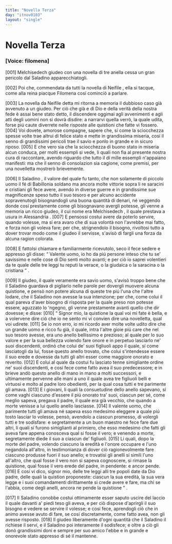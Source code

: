 ```yaml
---
title: "Novella Terza"
day: "itnov0103"
layout: "single"
---
```

<div id="nov0103" type="novella" who="filomena">
 <h1>
  Novella Terza
 </h1>
 <argument>
  <p>
   <h3>
    [Voice: filomena]
   </h3>
  </p>
  <p>
   <a name="p01030001">
    [001]
   </a>
   <name persref="melchisedech" type="person">
    Melchisedech
   </name>
   giudeo con una novella di tre anella cessa un gran pericolo dal
   <name persref="saladino" type="person">
    Saladino
   </name>
   apparecchiatogli.
  </p>
 </argument>
 <div3 type="commentary" who="author">
  <p>
   <a name="p01030002">
    [002]
   </a>
   Poi che, commendata da tutti la novella di
   <name persref="neifile" type="person">
    Neifile
   </name>
   , ella si tacque, come alla reina piacque
   <name persref="filomena" type="person">
    Filomena
   </name>
   cos&iacute; cominci&ograve; a parlare.
  </p>
 </div3>
 <div3 type="commentary" who="filomena">
  <p>
   <a name="p01030003">
    [003]
   </a>
   La novella da
   <name persref="neifile" type="person">
    Neifile
   </name>
   detta mi ritorna a memoria il dubbioso caso gi&agrave; avvenuto a un giudeo. Per ci&ograve; che gi&agrave; e di Dio e della verit&agrave; della nostra fede &egrave; assai bene stato detto, il discendere oggimai agli avvenimenti e agli atti degli uomini non si dovr&agrave; disdire: a narrarvi quella verr&ograve;, la quale udita, forse pi&uacute; caute diverrete nelle risposte alle quistioni che fatte vi fossero.
   <a name="p01030004">
    [004]
   </a>
   Voi dovete, amorose compagne, sapere che, s&iacute; come la sciocchezza spesse volte trae altrui di felice stato e mette in grandissima miseria, cos&iacute; il senno di grandissimi pericoli trae il savio e ponlo in grande e in sicuro riposo.
   <a name="p01030005">
    [005]
   </a>
   E che vero sia che la sciocchezza di buono stato in miseria alcun conduca, per molti essempli si vede, li quali non fia al presente nostra cura di raccontare, avendo riguardo che tutto il d&iacute; mille essempli n'appaiano manifesti: ma che il senno di consolazion sia cagione, come premisi, per una novelletta mostrer&ograve; brievemente.
  </p>
 </div3>
 <p>
  <a name="p01030006">
   [006]
  </a>
  Il
  <name persref="saladino" type="person">
   Saladino
  </name>
  , il valore del quale fu tanto, che non solamente di piccolo uomo il f&eacute; di
  <name placeref="cairo" type="place">
   Babillonia
  </name>
  soldano ma ancora molte vittorie sopra li re saracini e cristiani gli fece avere, avendo in diverse guerre e in grandissime sue magnificenze speso tutto il suo tesoro e per alcuno accidente sopravenutogli bisognandogli una buona quantit&agrave; di denari, n&eacute; veggendo donde cos&iacute; prestamente come gli bisognavano avergli potesse, gli venne a memoria un ricco giudeo, il cui nome era
  <name persref="melchisedech" type="person">
   Melchisedech
  </name>
  , il quale prestava a usura in
  <name placeref="alessandriaeg" type="place">
   Alessandria
  </name>
  .
  <a name="p01030007">
   [007]
  </a>
  E pensossi costui avere da poterlo servire, quando volesse, ma s&iacute; era avaro che di sua volont&agrave; non l'avrebbe mai fatto, e forza non gli voleva fare; per che, strignendolo il bisogno, rivoltosi tutto a dover trovar modo come il giudeo il servisse, s'avis&ograve; di fargli una forza da alcuna ragion colorata.
 </p>
 <p>
  <a name="p01030008">
   [008]
  </a>
  E fattolsi chiamare e familiarmente ricevutolo, seco il fece sedere e appresso gli disse:
  <q direct="unspecified" who="saladino">
   Valente uomo, io ho da pi&uacute; persone inteso che tu se' savissimo e nelle cose di Dio senti molto avanti; e per ci&ograve; io saprei volentieri da te quale delle tre leggi tu reputi la verace, o la giudaica o la saracina o la cristiana
  </q>
  .
 </p>
 <p>
  <a name="p01030009">
   [009]
  </a>
  Il giudeo, il quale veramente era savio uomo, s'avis&ograve; troppo bene che il
  <name persref="saladino" type="person">
   Saladino
  </name>
  guardava di pigliarlo nelle parole per dovergli muovere alcuna quistione, e pens&ograve; non potere alcuna di queste tre pi&uacute; l'una che l'altre lodare, che il
  <name persref="saladino" type="person">
   Saladino
  </name>
  non avesse la sua intenzione; per che, come colui il qual pareva d'aver bisogno di risposta per la quale preso non potesse essere, aguzzato lo 'ngegno, gli venne prestamente avanti quello che dir dovesse; e disse:
  <a name="p01030010">
   [010]
  </a>
  <q direct="unspecified" who="melchisedech">
   Signor mio, la quistione la qual voi mi fate &egrave; bella, e a volervene dire ci&ograve; che io ne sento mi vi convien dire una novelletta, qual voi udirete.
   <a name="p01030011">
    [011]
   </a>
   Se io non erro, io mi ricordo aver molte volte udito dire che un grande uomo e ricco fu gi&agrave;, il quale, intra l'altre gioie pi&uacute; care che nel suo tesoro avesse, era uno anello bellissimo e prezioso; al quale per lo suo valore e per la sua bellezza volendo fare onore e in perpetuo lasciarlo ne' suoi discendenti, ordin&ograve; che colui de' suoi figliuoli appo il quale, s&iacute; come lasciatogli da lui, fosse questo anello trovato, che colui s'intendesse essere il suo erede e dovesse da tutti gli altri esser come maggiore onorato e reverito.
   <a name="p01030012">
    [012]
   </a>
   E colui al quale da costui fu lasciato tenne simigliante ordine ne' suoi discendenti, e cos&iacute; fece come fatto avea il suo predecessore; e in brieve and&ograve; questo anello di mano in mano a molti successori, e ultimamente pervenne alle mani a uno il quale avea tre figliuoli belli e virtuosi e molto al padre loro obedienti, per la qual cosa tutti e tre parimente gli amava.
   <a name="p01030013">
    [013]
   </a>
   E i giovani, li quali la consuetudine dello anello sapevano, s&iacute; come vaghi ciascuno d'essere il pi&uacute; onorato tra' suoi, ciascun per s&eacute;, come meglio sapeva, pregava il padre, il quale era gi&agrave; vecchio, che quando a morte venisse a lui quello anello lasciasse.
   <a name="p01030014">
    [014]
   </a>
   Il valente uomo, che parimente tutti gli amava n&eacute; sapeva esso medesimo eleggere a quale pi&uacute; tosto lasciar lo volesse, pens&ograve;, avendolo a ciascun promesso, di volergli tutti e tre sodisfare: e segretamente a un buon maestro ne fece fare due altri, li quali s&iacute; furono simiglianti al primiero, che esso medesimo che fatti gli aveva fare appena conosceva qual si fosse il vero; e venendo a morte, segretamente diede il suo a ciascun de' figliuoli.
   <a name="p01030015">
    [015]
   </a>
   Li quali, dopo la morte del padre, volendo ciascuno la eredit&agrave; e l'onore occupare e l'uno negandola all'altro, in testimonianza di dover ci&ograve; ragionevolmente fare ciascuno produsse fuori il suo anello; e trovatisi gli anelli s&iacute; simili l'uno all'altro, che qual fosse il vero non si sapeva cognoscere, si rimase la quistione, qual fosse il vero erede del padre, in pendente: e ancor pende.
   <a name="p01030016">
    [016]
   </a>
   E cos&iacute; vi dico, signor mio, delle tre leggi alli tre popoli date da Dio padre, delle quali la quistion proponeste: ciascun la sua eredit&agrave;, la sua vera legge e i suoi comandamenti dirittamente si crede avere e fare, ma chi se l'abbia, come degli anelli, ancora ne pende la quistione
  </q>
  .
 </p>
 <p>
  <a name="p01030017">
   [017]
  </a>
  Il
  <name persref="saladino" type="person">
   Saladino
  </name>
  conobbe costui ottimamente esser saputo uscire del laccio il quale davanti a' piedi teso gli aveva, e per ci&ograve; dispose d'aprirgli il suo bisogno e vedere se servire il volesse; e cos&iacute; fece, aprendogli ci&ograve; che in animo avesse avuto di fare, se cos&iacute; discretamente, come fatto avea, non gli avesse risposto.
  <a name="p01030018">
   [018]
  </a>
  Il giudeo liberamente d'ogni quantit&agrave; che il
  <name persref="saladino" type="person">
   Saladino
  </name>
  il richiese il serv&iacute;, e il
  <name persref="saladino" type="person">
   Saladino
  </name>
  poi interamente il sodisfece; e oltre a ci&ograve; gli don&ograve; grandissimi doni e sempre per suo amico l'ebbe e in grande e onorevole stato appresso di s&eacute; il mantenne.
 </p>
</div>